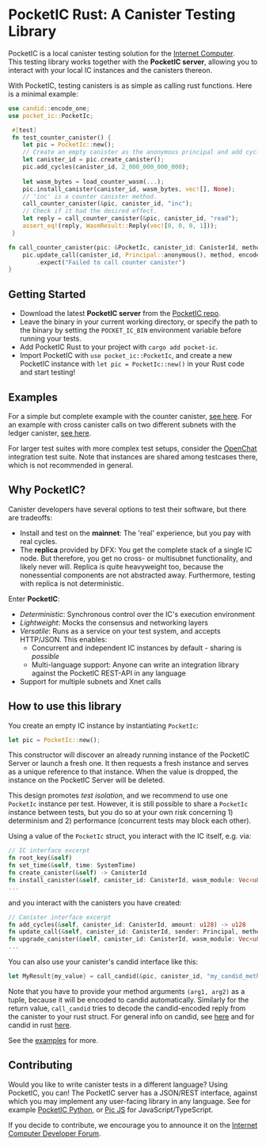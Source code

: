 # PocketIC Rust: A Canister Testing Library

PocketIC is a local canister testing solution for the [Internet Computer](https://internetcomputer.org/).  
This testing library works together with the **PocketIC server**, allowing you to interact with your local IC instances and the canisters thereon. 

With PocketIC, testing canisters is as simple as calling rust functions. Here is a minimal example:

```rust
use candid::encode_one;
use pocket_ic::PocketIc;

 #[test]
 fn test_counter_canister() {
    let pic = PocketIc::new();
    // Create an empty canister as the anonymous principal and add cycles.
    let canister_id = pic.create_canister();
    pic.add_cycles(canister_id, 2_000_000_000_000);
    
    let wasm_bytes = load_counter_wasm(...);
    pic.install_canister(canister_id, wasm_bytes, vec![], None);
    // 'inc' is a counter canister method.
    call_counter_canister(&pic, canister_id, "inc");
    // Check if it had the desired effect.
    let reply = call_counter_canister(&pic, canister_id, "read");
    assert_eq!(reply, WasmResult::Reply(vec![0, 0, 0, 1]));
 }

fn call_counter_canister(pic: &PocketIc, canister_id: CanisterId, method: &str) -> WasmResult {
    pic.update_call(canister_id, Principal::anonymous(), method, encode_one(()).unwrap())
        .expect("Failed to call counter canister")
}
```

## Getting Started 

* Download the latest **PocketIC server** from the [PocketIC repo](https://github.com/dfinity/pocketic).
* Leave the binary in your current working directory, or specify the path to the binary by setting the `POCKET_IC_BIN` environment variable before running your tests.
* Add PocketIC Rust to your project with `cargo add pocket-ic`.
* Import PocketIC with `use pocket_ic::PocketIc`, and create a new PocketIC instance with `let pic = PocketIc::new()` in your Rust code and start testing!

## Examples

For a simple but complete example with the counter canister, [see here](https://github.com/dfinity/ic/blob/master/packages/pocket-ic/tests/tests.rs#L491). 
For an example with cross canister calls on two different subnets with the ledger canister, [see here](https://github.com/dfinity/ic/blob/master/packages/pocket-ic/tests/tests.rs#L19).

For larger test suites with more complex test setups, consider the [OpenChat](https://github.com/open-chat-labs/open-chat/tree/master/backend/integration_tests/src) integration test suite.
Note that instances are shared among testcases there, which is not recommended in general.

## Why PocketIC? 

Canister developers have several options to test their software, but there are tradeoffs: 
- Install and test on the **mainnet**: The 'real' experience, but you pay with real cycles.
- The **replica** provided by DFX: You get the complete stack of a single IC node.
But therefore, you get no cross- or multisubnet functionality, and likely never will.
Replica is quite heavyweight too, because the nonessential components are not abstracted away.
Furthermore, testing with replica is not deterministic. 

Enter **PocketIC**: 
- *Deterministic*: Synchronous control over the IC's execution environment
- *Lightweight*: Mocks the consensus and networking layers
- *Versatile*: Runs as a service on your test system, and accepts HTTP/JSON. This enables:
    - Concurrent and independent IC instances by default - sharing is *possible*
    - Multi-language support: Anyone can write an integration library against the PocketIC REST-API in any language
- Support for multiple subnets and Xnet calls

## How to use this library

You create an empty IC instance by instantiating `PocketIc`: 
```rust 
let pic = PocketIc::new();
```
This constructor will discover an already running instance of the PocketIC Server or launch a fresh one.
It then requests a fresh instance and serves as a unique reference to that instance. When the value is dropped, the instance on the PocketIC Server will be deleted. 

This design promotes *test isolation*, and we recommend to use one `PocketIc` instance per test.
However, it is still possible to share a `PocketIc` instance between tests, but you do so at your own risk concerning 1) determinism and 2) performance (concurrent tests may block each other).

Using a value of the `PocketIc` struct, you interact with the IC itself, e.g. via:
```rust
// IC interface excerpt
fn root_key(&self)  
fn set_time(&self, time: SystemTime) 
fn create_canister(&self) -> CanisterId
fn install_canister(&self, canister_id: CanisterId, wasm_module: Vec<u8>, ...)  
...
```

and you interact with the canisters you have created: 

```rust
// Canister interface excerpt
fn add_cycles(&self, canister_id: CanisterId, amount: u128) -> u128
fn update_call(&self, canister_id: CanisterId, sender: Principal, method: &str, ...) -> Result<...>
fn upgrade_canister(&self, canister_id: CanisterId, wasm_module: Vec<u8>, ...) -> Result<...>
...
```

You can also use your canister's candid interface like this:
```rust
let MyResult{my_value} = call_candid(&pic, canister_id, "my_candid_method", (arg1, arg2));
```
Note that you have to provide your method arguments `(arg1, arg2)` as a tuple, because it will be encoded to candid automatically. Similarly for the return value, `call_candid` tries to decode the candid-encoded reply from the canister to your rust struct.
For general info on candid, see [here](https://github.com/dfinity/candid/blob/master/spec/Candid.md) and for candid in rust [here](https://github.com/dfinity/cdk-rs). 

See the [examples](#examples) for more. 

## Contributing

Would you like to write canister tests in a different language? Using PocketIC, you can!
The PocketIC server has a JSON/REST interface, against which you may implement any user-facing library in any language.
See for example [PocketIC Python](https://github.com/dfinity/pocketic-py), or [Pic JS](https://www.npmjs.com/package/@hadronous/pic) for JavaScript/TypeScript.

If you decide to contribute, we encourage you to announce it on the [Internet Computer Developer Forum](https://forum.dfinity.org/). 

